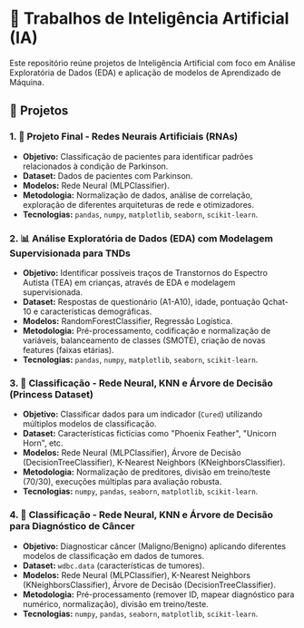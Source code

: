 # 🤖 Trabalhos de Inteligência Artificial (IA)

Este repositório reúne projetos de Inteligência Artificial com foco em Análise Exploratória de Dados (EDA) e aplicação de modelos de Aprendizado de Máquina.

## 📁 Projetos

### 1. 🧠 Projeto Final - Redes Neurais Artificiais (RNAs)

* **Objetivo:** Classificação de pacientes para identificar padrões relacionados à condição de Parkinson.
* **Dataset:** Dados de pacientes com Parkinson.
* **Modelos:** Rede Neural (MLPClassifier).
* **Metodologia:** Normalização de dados, análise de correlação, exploração de diferentes arquiteturas de rede e otimizadores.
* **Tecnologias:** `pandas`, `numpy`, `matplotlib`, `seaborn`, `scikit-learn`.

### 2. 📊 Análise Exploratória de Dados (EDA) com Modelagem Supervisionada para TNDs

* **Objetivo:** Identificar possíveis traços de Transtornos do Espectro Autista (TEA) em crianças, através de EDA e modelagem supervisionada.
* **Dataset:** Respostas de questionário (A1-A10), idade, pontuação Qchat-10 e características demográficas.
* **Modelos:** RandomForestClassifier, Regressão Logística.
* **Metodologia:** Pré-processamento, codificação e normalização de variáveis, balanceamento de classes (SMOTE), criação de novas features (faixas etárias).
* **Tecnologias:** `pandas`, `numpy`, `matplotlib`, `seaborn`, `scikit-learn`.

### 3. 👸 Classificação - Rede Neural, KNN e Árvore de Decisão (Princess Dataset)

* **Objetivo:** Classificar dados para um indicador (`Cured`) utilizando múltiplos modelos de classificação.
* **Dataset:** Características fictícias como "Phoenix Feather", "Unicorn Horn", etc.
* **Modelos:** Rede Neural (MLPClassifier), Árvore de Decisão (DecisionTreeClassifier), K-Nearest Neighbors (KNeighborsClassifier).
* **Metodologia:** Normalização de preditores, divisão em treino/teste (70/30), execuções múltiplas para avaliação robusta.
* **Tecnologias:** `numpy`, `pandas`, `seaborn`, `matplotlib`, `scikit-learn`.

### 4. 🔬 Classificação - Rede Neural, KNN e Árvore de Decisão para Diagnóstico de Câncer

* **Objetivo:** Diagnosticar câncer (Maligno/Benigno) aplicando diferentes modelos de classificação em dados de tumores.
* **Dataset:** `wdbc.data` (características de tumores).
* **Modelos:** Rede Neural (MLPClassifier), K-Nearest Neighbors (KNeighborsClassifier), Árvore de Decisão (DecisionTreeClassifier).
* **Metodologia:** Pré-processamento (remover ID, mapear diagnóstico para numérico, normalização), divisão em treino/teste.
* **Tecnologias:** `numpy`, `pandas`, `seaborn`, `matplotlib`, `scikit-learn`.
